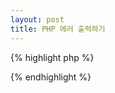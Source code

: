 ```yaml
---
layout: post
title: PHP 에러 출력하기
---
```


{% highlight php %}
<?php
	error_reporting(E_ALL);
	ini_set("display_errors", 1);
?>

{% endhighlight %}
